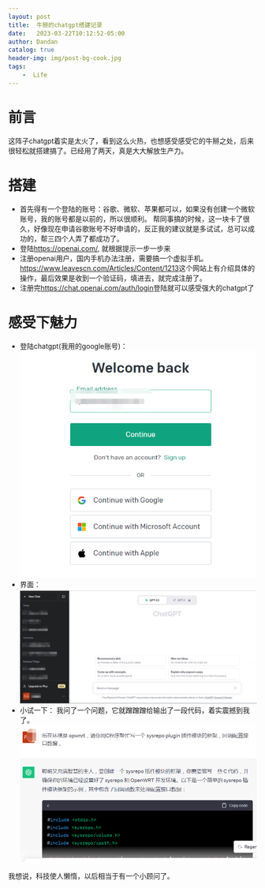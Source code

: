 ```yaml
---
layout: post
title:  牛掰的chatgpt搭建记录
date:   2023-03-22T10:12:52-05:00
author: Dandan
catalog: true
header-img: img/post-bg-cook.jpg
tags:
    -  Life
---
```

# 前言
这阵子chatgpt着实是太火了，看到这么火热，也想感受感受它的牛掰之处，后来很轻松就搭建搞了。已经用了两天，真是大大解放生产力。

# 搭建
- 首先得有一个登陆的账号：谷歌、微软、苹果都可以，如果没有创建一个微软账号，我的账号都是以前的，所以很顺利。
帮同事搞的时候，这一块卡了很久，好像现在申请谷歌账号不好申请的，反正我的建议就是多试试，总可以成功的，帮三四个人弄了都成功了。
- 登陆<https://openai.com/>, 就根据提示一步一步来
- 注册openai用户，国内手机办法注册，需要搞一个虚拟手机。<https://www.leavescn.com/Articles/Content/1213>这个网站上有介绍具体的操作，最后效果是收到一个验证码，填进去，就完成注册了。
- 注册完<https://chat.openai.com/auth/login>登陆就可以感受强大的chatgpt了

# 感受下魅力
- 登陆chatgpt(我用的google账号)：
![](/img/chatgpt.jpg)
- 界面：
 ![](/img/chatgpt2.jpg)
- 小试一下：
  我问了一个问题，它就蹭蹭蹭给输出了一段代码，着实震撼到我了。
     ![](/img/chatgpt3.jpg)

我想说，科技使人懒惰，以后相当于有一个小顾问了。